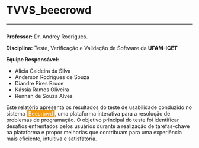 # TVVS_beecrowd

<div style="border-top: 3px solid; padding-top: 10px;"></div>

<p><strong>Professor:</strong> Dr. Andrey Rodrigues.</p>
<p><strong>Disciplina:</strong> Teste, Verificação e Validação de Software da <strong>UFAM-ICET</strong>

<p><strong>Equipe Responsável:</strong></p>
<ul>
    <li><span">Alicia Caldeira da Silva</span></li>
    <li><span>Anderson Rodrigues de Souza</span></li>
    <li><span">Diandre Pires Bruce</span></li>
    <li><span">Kássia Ramos Oliveira</span></li>
    <li><span">Rennan de Souza Alves</span></li>
</ul>

<p>Este relatório apresenta os resultados do teste de usabilidade conduzido no sistema <span style="background-color: #f39c12; color: #fff; padding: 2px 5px; border-radius: 3px;">Beecrowd</span>, uma plataforma interativa para a resolução de problemas de programação. O objetivo principal do teste foi identificar desafios enfrentados pelos usuários durante a realização de tarefas-chave na plataforma e propor melhorias que contribuam para uma experiência mais eficiente, intuitiva e satisfatória.</p>
